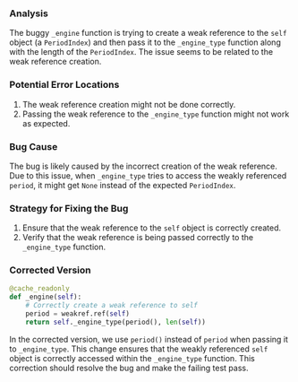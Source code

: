 ### Analysis
The buggy `_engine` function is trying to create a weak reference to the `self` object (a `PeriodIndex`) and then pass it to the `_engine_type` function along with the length of the `PeriodIndex`. The issue seems to be related to the weak reference creation.

### Potential Error Locations
1. The weak reference creation might not be done correctly.
2. Passing the weak reference to the `_engine_type` function might not work as expected.

### Bug Cause
The bug is likely caused by the incorrect creation of the weak reference. Due to this issue, when `_engine_type` tries to access the weakly referenced `period`, it might get `None` instead of the expected `PeriodIndex`.

### Strategy for Fixing the Bug
1. Ensure that the weak reference to the `self` object is correctly created.
2. Verify that the weak reference is being passed correctly to the `_engine_type` function.

### Corrected Version
```python
@cache_readonly
def _engine(self):
    # Correctly create a weak reference to self
    period = weakref.ref(self)
    return self._engine_type(period(), len(self))
```

In the corrected version, we use `period()` instead of `period` when passing it to `_engine_type`. This change ensures that the weakly referenced `self` object is correctly accessed within the `_engine_type` function. This correction should resolve the bug and make the failing test pass.